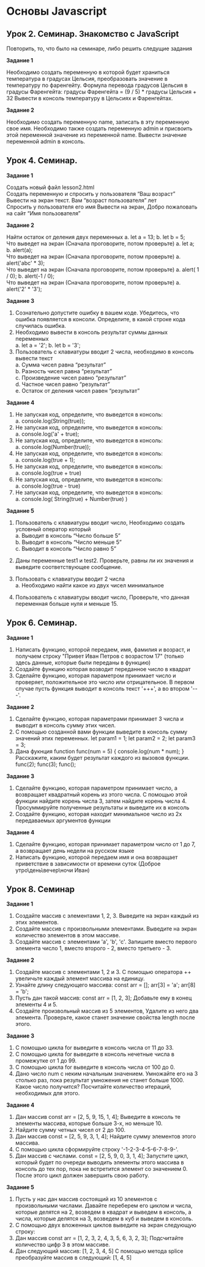 # Основы Javascript
## Урок 2. Семинар. Знакомство с JavaScript
Повторить, то, что было на семинаре, либо решить следущие задания

**Задание 1** 

Необходимо создать переменную в которой будет храниться температура в градусах Цельсия, преобразовать значение в температуру по фаренгейту. Формула перевода градусов Цельсия в градусы Фаренгейта: градусы Фаренгейта = (9 / 5) * градусы Цельсия + 32 Вывести в консоль температуру в Цельсиях и Фаренгейтах.

**Задание 2**

Необходимо создать переменную name, записать в эту переменную свое имя. Необходимо также создать переменную admin и присвоить этой переменной значение из переменной name. Вывести значение переменной admin в консоль.

## Урок 4. Семинар.
**Задание 1**

Создать новый файл lesson2.html <br>
Создать переменную и спросить у пользователя “Ваш возраст” Вывести на экран текст. Вам “возраст пользователя” лет <br>
Спросить у пользователя его имя
Вывести на экран, Добро пожаловать на сайт “Имя пользователя”

**Задание 2**

Найти остаток от деления двух переменных a. let a = 13; b. let b = 5;<br>
Что выведет на экран (Сначала проговорите, потом проверьте) a. let a; b. alert(a);<br>
Что выведет на экран (Сначала проговорите, потом проверьте) a. alert('abc' * 3);<br>
Что выведет на экран (Сначала проговорите, потом проверьте) a. alert( 1 / 0); b. alert(-1 / 0);<br>
Что выведет на экран (Сначала проговорите, потом проверьте) a. alert('2' * '3');<br>

**Задание 3**

1. Сознательно допустите ошибку в вашем коде. Убедитесь, что 
ошибка появляется в консоли. Определите, в какой строке кода 
случилась ошибка.
2. Необходимо вывести в консоль результат суммы данных 
переменных <br>
a. let a = '2';
b. let b = '3';
3. Пользователь с клавиатуры вводит 2 числа, необходимо в консоль 
вывести текст <br>
a. Сумма чисел равна “результат” <br>
b. Разность чисел равна “результат” <br>
c. Произведение чисел равно “результат” <br>
d. Частное чисел равно “результат” <br>
e. Остаток от деления чисел равен “результат” <br>

**Задание 4** 

1. Не запуская код, определите, что выведется в консоль: <br>
a. console.log(String(true)); 
2. Не запуская код, определите, что выведется в консоль: <br>
a. console.log('a' + true); 
3. Не запуская код, определите, что выведется в консоль: <br>
a. console.log(Number(true));
4. Не запуская код, определите, что выведется в консоль: <br>
a. console.log(true + 1);
5. Не запуская код, определите, что выведется в консоль: <br>
a. console.log(true + true)
6. Не запуская код, определите, что выведется в консоль: <br>
a. console.log(true - true)
7. Не запуская код, определите, что выведется в консоль: <br>
a. console.log( String(true) + Number(true) )

**Задание 5**
1. Пользователь с клавиатуры вводит число, Необходимо создать 
условный оператор который <br>
a. Выводит в консоль “Число больше 5” <br>
b. Выводит в консоль “Число меньше 5” <br>
c. Выводит в консоль “Число равно 5” <br>

2. Даны переменные test1 и test2. Проверьте, равны ли их значения и 
выведите соответствующее сообщение.
3. Пользовать с клавиатуры вводит 2 числа <br>
a. Необходимо найти какое из двух чисел минимальное
4. Пользователь с клавиатуры вводит число, Проверьте, что данная 
переменная больше нуля и меньше 15.

## Урок 6. Семинар.

**Задание 1**

1. Написать функцию, которой передаем, имя, фамилия и 
возраст, и получаем строку "Привет Иван Петров с 
возрастом 17" (только здесь данные, которые были 
переданы в функцию)
2. Создайте функцию которая возводит переданное число в 
квадрат
3. Сделайте функцию, которая параметром принимает 
число и проверяет, положительное это число или 
отрицательное. В первом случае пусть функция выводит 
в консоль текст '+++', а во втором '---'.

**Задание 2**

1. Сделайте функцию, которая параметрами принимает 3 числа и 
выводит в консоль сумму этих чисел.
2. С помощью созданной вами функции выведите в консоль сумму 
значений этих переменных.
let param1 = 1;
let param2 = 2;
let param3 = 3;
1. Дана фукнция
function func(num = 5) {
console.log(num * num);
}
Расскажите, каким будет результат каждого из вызовов функции.
func(2);
func(3);
func();

**Задание 3**

1. Сделайте функцию, которая параметром принимает число, а 
возвращает квадратный корень из этого числа. С помощью этой 
функции найдите корень числа 3, затем найдите корень числа 4.
Просуммируйте полученные результаты и выведите их в консоль
2. Создайте функцию, которая находит минимальное число из 2х 
передаваемых аргументов функции

**Задание 4**

1. Сделайте функцию, которая принимает параметром число от 1 до 7, а возвращает день недели на русском языке
2. Написать функцию, которой передаем имя и она возвращает 
приветствие в зависимости от времени суток (Доброе 
утро\день\вечер\ночи Иван)

## Урок 8. Семинар

**Задание 1**

1. Создайте массив с элементами 1, 2, 3. Выведите на экран 
каждый из этих элементов.
2. Создайте массив с произвольными элементами. 
Выведите на экран количество элементов в этом 
массиве.
3. Создайте массив с элементами 'a', 'b', 'c'. Запишите вместо 
первого элемента число 1, вместо второго - 2, вместо 
третьего - 3.

**Задание 2**

1. Создайте массив с элементами 1, 2 и 3. С помощью оператора ++ увеличьте каждый элемент массива на единицу.
2. Узнайте длину следующего массива:
const arr = [];
arr[3] = 'a';
arr[8] = 'b';
3. Пусть дан такой массив:
const arr = [1, 2, 3];
Добавьте ему в конец элементы 4 и 5.
4. Создайте произвольный массив из 5 элементов, Удалите из него два элемента. Проверьте, какое станет значение свойства length после этого.

**Задание 3**

1. С помощью цикла for выведите в консоль числа от 11 до 33.
2. С помощью цикла for выведите в консоль нечетные числа в 
промежутке от 1 до 99.
3. С помощью цикла for выведите в консоль числа от 100 до 0.
4. Дано число num с неким начальным значением. Умножайте его на 3 столько раз, пока результат умножения не станет больше 1000. 
Какое число получится? Посчитайте количество итераций, 
необходимых для этого.

**Задание 4**

1. Дан массив const arr = [2, 5, 9, 15, 1, 4];
Выведите в консоль те элементы массива, которые больше 3-х, но меньше 10.
2. Найдите сумму четных чисел от 2 до 100.
3. Дан массив const = [2, 5, 9, 3, 1, 4];
Найдите сумму элементов этого массива.
4. С помощью цикла сформируйте строку '-1-2-3-4-5-6-7-8-9-'.
5. Дан массив с числами. const = [2, 5, 9, 0, 3, 1, 4]; Запустите цикл, который будет по очереди выводить элементы этого массива в консоль до тех пор, пока не встретится элемент со значением 0. 
После этого цикл должен завершить свою работу.

**Задание 5** 

1. Пусть у нас дан массив состоящий из 10 элементов с 
произвольными числами. Давайте переберем его циклом и числа, 
которые делятся на 2, возведем в квадрат и выведем в консоль, а числа, которые делятся на 3, возведем в куб и выведем в консоль.
2. С помощью двух вложенных циклов выведите на экран следующую строку:
3. Дан массив const arr = [1, 2, 3, 2, 4, 3, 5, 6, 3, 2, 3];
Подсчитайте количество цифр 3 в этом массиве.
4. Дан следующий массив:
[1, 2, 3, 4, 5]
С помощью метода splice преобразуйте массив в следующий:
[1, 4, 5]

